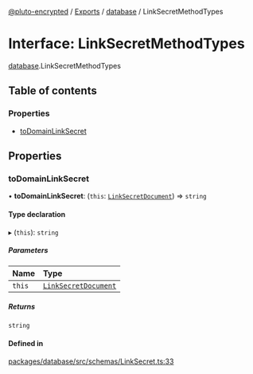 [@pluto-encrypted](../README.md) / [Exports](../modules.md) / [database](../modules/database.md) / LinkSecretMethodTypes

# Interface: LinkSecretMethodTypes

[database](../modules/database.md).LinkSecretMethodTypes

## Table of contents

### Properties

- [toDomainLinkSecret](database.LinkSecretMethodTypes.md#todomainlinksecret)

## Properties

### toDomainLinkSecret

• **toDomainLinkSecret**: (`this`: [`LinkSecretDocument`](../modules/database.md#linksecretdocument)) => `string`

#### Type declaration

▸ (`this`): `string`

##### Parameters

| Name | Type |
| :------ | :------ |
| `this` | [`LinkSecretDocument`](../modules/database.md#linksecretdocument) |

##### Returns

`string`

#### Defined in

[packages/database/src/schemas/LinkSecret.ts:33](https://github.com/atala-community-projects/pluto-encrypted/blob/e1a007b7/packages/database/src/schemas/LinkSecret.ts#L33)
